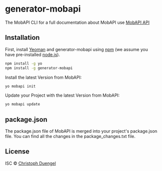 # generator-mobapi
The MobAPI CLI for a full documentation about MobAPI use [MobAPI API](https://github.com/lordrepha1980/MobAPI#mobapi)

## Installation

First, install [Yeoman](http://yeoman.io) and generator-mobapi using [npm](https://www.npmjs.com/) (we assume you have pre-installed [node.js](https://nodejs.org/)).

```bash
npm install -g yo
npm install -g generator-mobapi
```

Install the latest Version from MobAPI:

```bash
yo mobapi init
```

Update your Project with the latest Version from MobAPI:

```bash
yo mobapi update
```

## package.json
The package.json file of MobAPI is merged into your project's package.json file. You can find all the changes in the package_changes.txt file.

## License

ISC © [Christoph Duengel](christoph-duengel.de)

